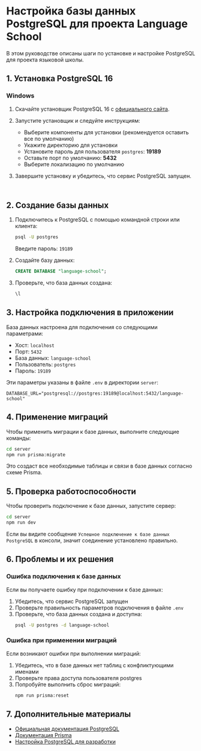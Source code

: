 # Настройка базы данных PostgreSQL для проекта Language School

В этом руководстве описаны шаги по установке и настройке PostgreSQL для проекта языковой школы.

## 1. Установка PostgreSQL 16

### Windows

1. Скачайте установщик PostgreSQL 16 с [официального сайта](https://www.postgresql.org/download/windows/).
2. Запустите установщик и следуйте инструкциям:
   - Выберите компоненты для установки (рекомендуется оставить все по умолчанию)
   - Укажите директорию для установки
   - Установите пароль для пользователя `postgres`: **19189**
   - Оставьте порт по умолчанию: **5432**
   - Выберите локализацию по умолчанию
3. Завершите установку и убедитесь, что сервис PostgreSQL запущен.


   ```


## 2. Создание базы данных

1. Подключитесь к PostgreSQL с помощью командной строки или клиента:
   ```bash
   psql -U postgres
   ```
   Введите пароль: `19189`

2. Создайте базу данных:
   ```sql
   CREATE DATABASE "language-school";
   ```

3. Проверьте, что база данных создана:
   ```sql
   \l
   ```

## 3. Настройка подключения в приложении

База данных настроена для подключения со следующими параметрами:

- Хост: `localhost`
- Порт: `5432`
- База данных: `language-school`
- Пользователь: `postgres`
- Пароль: `19189`

Эти параметры указаны в файле `.env` в директории `server`:

```
DATABASE_URL="postgresql://postgres:19189@localhost:5432/language-school"
```

## 4. Применение миграций

Чтобы применить миграции к базе данных, выполните следующие команды:

```bash
cd server
npm run prisma:migrate
```

Это создаст все необходимые таблицы и связи в базе данных согласно схеме Prisma.

## 5. Проверка работоспособности

Чтобы проверить подключение к базе данных, запустите сервер:

```bash
cd server
npm run dev
```

Если вы видите сообщение `Успешное подключение к базе данных PostgreSQL` в консоли, значит соединение установлено правильно.

## 6. Проблемы и их решения

### Ошибка подключения к базе данных

Если вы получаете ошибку при подключении к базе данных:

1. Убедитесь, что сервис PostgreSQL запущен
2. Проверьте правильность параметров подключения в файле `.env`
3. Проверьте, что база данных создана и доступна:
   ```bash
   psql -U postgres -d language-school
   ```

### Ошибка при применении миграций

Если возникают ошибки при выполнении миграций:

1. Убедитесь, что в базе данных нет таблиц с конфликтующими именами
2. Проверьте права доступа пользователя postgres
3. Попробуйте выполнить сброс миграций:
   ```bash
   npm run prisma:reset
   ```

## 7. Дополнительные материалы

- [Официальная документация PostgreSQL](https://www.postgresql.org/docs/16/index.html)
- [Документация Prisma](https://www.prisma.io/docs)
- [Настройка PostgreSQL для разработки](https://www.postgresql.org/docs/16/tutorial.html) 